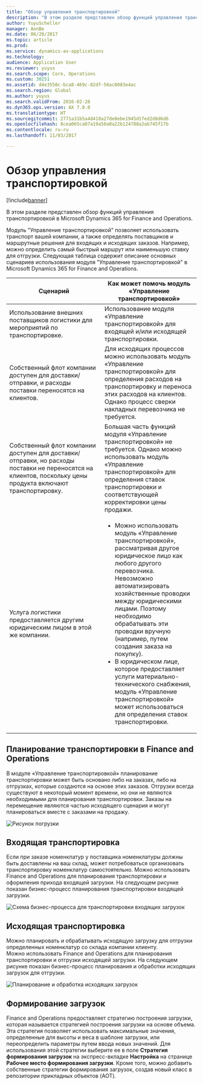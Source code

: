 ```yaml
---
title: "Обзор управления транспортировкой"
description: "В этом разделе представлен обзор функций управления транспортировкой в Microsoft Dynamics 365 for Finance and Operations."
author: YuyuScheller
manager: AnnBe
ms.date: 06/20/2017
ms.topic: article
ms.prod: 
ms.service: dynamics-ax-applications
ms.technology: 
audience: Application User
ms.reviewer: yuyus
ms.search.scope: Core, Operations
ms.custom: 30251
ms.assetid: d4e3550c-bca8-469c-82df-56ac0083e4ac
ms.search.region: Global
ms.author: yuyus
ms.search.validFrom: 2016-02-28
ms.dyn365.ops.version: AX 7.0.0
ms.translationtype: HT
ms.sourcegitcommit: 2771a31b5a4d418a27de0ebe1945d1fed2d8d6d6
ms.openlocfilehash: 8cea065ca07a19a50a0a22b124788a2ab745f17b
ms.contentlocale: ru-ru
ms.lasthandoff: 11/03/2017

---
```


# <a name="transportation-management-overview"></a>Обзор управления транспортировкой

[!include[banner](../includes/banner.md)]


В этом разделе представлен обзор функций управления транспортировкой в Microsoft Dynamics 365 for Finance and Operations.

Модуль "Управление транспортировкой" позволяет использовать транспорт вашей компании, а также определять поставщиков и маршрутные решения для входящих и исходящих заказов. Например, можно определить самый быстрый маршрут или наименьшую ставку для отгрузки. Следующая таблица содержит описание основных сценариев использования модуля "Управление транспортировкой" в Microsoft Dynamics 365 for Finance and Operations.

<table>
<colgroup>
<col width="50%" />
<col width="50%" />
</colgroup>
<thead>
<tr class="header">
<th>Сценарий</th>
<th>Как может помочь модуль «Управление транспортировкой»</th>
</tr>
</thead>
<tbody>
<tr class="odd">
<td>Использование внешних поставщиков логистики для мероприятий по транспортировке.</td>
<td>Использование модуля «Управление транспортировкой» для входящей и/или исходящей транспортировки.</td>
</tr>
<tr class="even">
<td>Собственный флот компании доступен для доставки/отправки, и расходы поставки переносятся на клиентов.</td>
<td>Для исходящих процессов можно использовать модуль «Управление транспортировкой» для определения расходов на транспортировку и переноса этих расходов на клиентов. Однако процесс сверки накладных перевозчика не требуется.</td>
</tr>
<tr class="odd">
<td>Собственный флот компании доступен для доставки/отправки, но расходы поставки не переносятся на клиентов, поскольку цены продукта включают транспортировку.</td>
<td>Большая часть функций модуля «Управление транспортировкой» не требуется. Однако можно использовать модуль «Управление транспортировкой» для определения ставок транспортировки и соответствующей корректировки цены продажи.</td>
</tr>
<tr class="even">
<td>Услуга логистики предоставляется другим юридическим лицом в этой же компании.</td>
<td><ul>
<li>Можно использовать модуль «Управление транспортировкой», рассматривая другое юридическое лицо как любого другого перевозчика. Невозможно автоматизировать хозяйственные проводки между юридическими лицами. Поэтому необходимо обрабатывать эти проводки вручную (например, путем создания заказа на покупку).</li>
<li>В юридическом лице, которое предоставляет услуги материально-технического снабжения, модуль «Управление транспортировкой» может использоваться для определения ставок транспортировки.</li>
</ul></td>
</tr>
</tbody>
</table>

## <a name="planning-transportation-in-finance-and-operations"></a>Планирование транспортировки в Finance and Operations
В модуле «Управление транспортировкой» планирование транспортировки может быть основано либо на заказах, либо на отгрузках, которые создаются на основе этих заказов. Отгрузки всегда существуют в некоторый момент времени, но они не являются необходимыми для планирования транспортировки. Заказы на перемещение являются частью исходящего сценария и могут планироваться вместе с заказами на продажу. 

![Рисунок погрузки](./media/Load-drawing1-1024x477.jpg)

## <a name="inbound-transportation"></a>Входящая транспортировка
Если при заказе номенклатур у поставщика номенклатуры должны быть доставлены на ваш склад, может потребоваться организовать транспортировку номенклатур самостоятельно. Можно использовать Finance and Operations для планирования транспортировки и оформления прихода входящей загрузки. На следующем рисунке показан бизнес-процесс планирования транспортировки входящей загрузки. 

![Схема бизнес-процесса для транспортировки входящих загрузок](./media/Businessprocessflowforinboundloadtransportation.jpg)

## <a name="outbound-transportation"></a>Исходящая транспортировка
Можно планировать и обрабатывать исходящую загрузку для отгрузки определенных номенклатур со склада компании клиенту. Можно использовать Finance and Operations для планирования транспортировки и отгрузки исходящей загрузки. На следующем рисунке показан бизнес-процесс планирования и обработки исходящих загрузок для отгрузки. 

![Планирование и обработка исходящих загрузок](./media/Planningandprocessingoutboundloads.jpg)

## <a name="load-building"></a>Формирование загрузок
Finance and Operations предоставляет стратегию построения загрузки, которая называется стратегией построения загрузки на основе объема. Эта стратегия позволяет использовать максимальные значения, определенные для высоты и веса в шаблоне загрузки, или переопределить параметры путем ввода новых значений. Для использования этой стратегии выберите ее в поле **Стратегия формирования загрузок** на экспресс-вкладке **Настройка** на странице **Рабочее место формирования загрузки**. Кроме того, можно добавить собственные стратегии формирования загрузок, создав новый класс в репозитории прикладных объектов (AOT).




